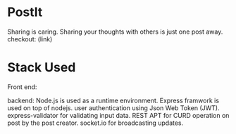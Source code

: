 # PostIt

Sharing is caring. Sharing your thoughts with others is just one post away.
checkout: (link)

# Stack Used
Front end:

backend: 
Node.js is used as a runtime environment. 
Express framwork is used on top of nodejs.
user authentication using Json Web Token (JWT).
express-validator for validating input data.
REST APT for CURD operation on post by the post creator.
socket.io for broadcasting updates.
